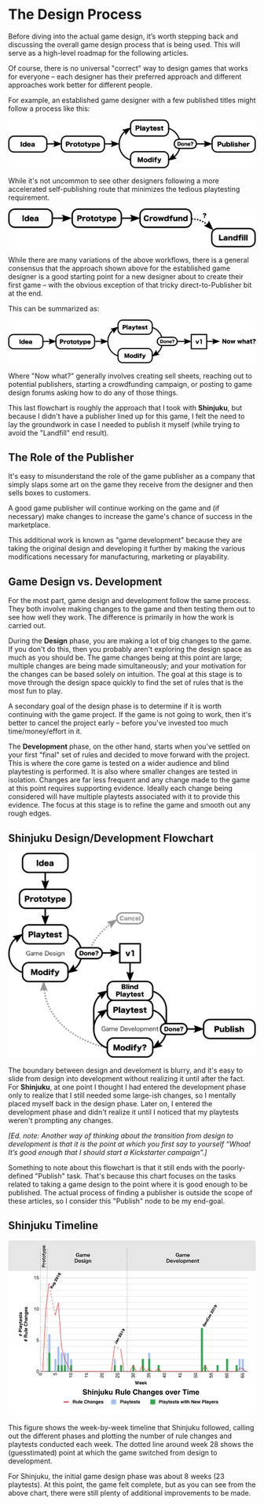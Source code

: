 # The Design Process

Before diving into the actual game design, it’s worth stepping back and discussing the overall game design process that is being used. This will serve as a high-level roadmap for the following articles.

Of course, there is no universal "correct" way to design games that works for everyone – each designer has their preferred approach and different approaches work better for different people.

For example, an established game designer with a few published titles might follow a process like this:

<img src="images/design-flow-pro.png" />

While it's not uncommon to see other designers following a more accelerated self-publishing route that minimizes the tedious playtesting requirement.

<img src="images/design-flow-quick.png" />

While there are many variations of the above workflows, there is a general consensus that the approach shown above for the established game designer is a good starting point for a new designer about to create their first game – with the obvious exception of that tricky direct-to-Publisher bit at the end.

This can be summarized as:

<img src="images/design-flow-common.png" />

Where "Now what?" generally involves creating sell sheets, reaching out to potential publishers, starting a crowdfunding campaign, or posting to game design forums asking how to do any of those things.

This last flowchart is roughly the approach that I took with **Shinjuku**, but because I didn't have a publisher lined up for this game, I felt the need to lay the groundwork in case I needed to publish it myself (while trying to avoid the "Landfill" end result).

## The Role of the Publisher

It's easy to misunderstand the role of the game publisher as a company that simply slaps some art on the game they receive from the designer and then sells boxes to customers.

A good game publisher will continue working on the game and (if necessary) make changes to increase the game's chance of success in the marketplace.

This additional work is known as "game development" because they are taking the original design and developing it further by making the various modifications necessary for manufacturing, marketing or playability.

## Game Design vs. Development

For the most part, game design and development follow the same process. They both involve making changes to the game and then testing them out to see how well they work. The difference is primarily in how the work is carried out.

During the **Design** phase, you are making a lot of big changes to the game. If you don't do this, then you probably aren't exploring the design space as much as you should be. The game changes being at this point are large; multiple changes are being made simultaneously; and your motivation for the changes can be based solely on intuition. The goal at this stage is to move through the design space quickly to find the set of rules that is the most fun to play.

A secondary goal of the design phase is to determine if it is worth continuing with the game project. If the game is not going to work, then it's better to cancel the project early – before you've invested too much time/money/effort in it.

The **Development** phase, on the other hand, starts when you've settled on your first "final" set of rules and decided to move forward with the project. This is where the core game is tested on a wider audience and blind playtesting is performed. It is also where smaller changes are tested in isolation. Changes are far less frequent and any change made to the game at this point requires supporting evidence. Ideally each change being considered will have multiple playtests associated with it to provide this evidence. The focus at this stage is to refine the game and smooth out any rough edges.

## Shinjuku Design/Development Flowchart

<img src="images/design-flow-shinjuku.png" />

The boundary between design and develoment is blurry, and it's easy to slide from design into development without realizing it until after the fact. For **Shinjuku**, at one point I thought I had entered the development phase only to realize that I still needed some large-ish changes, so I mentally placed myself back in the design phase. Later on, I entered the development phase and didn't realize it until I noticed that my playtests weren't prompting any changes.

_[Ed. note: Another way of thinking about the transition from design to development is that it is the point at which you first say to yourself “Whoa! It’s good enough that I should start a Kickstarter campaign”.]_

Something to note about this flowchart is that it still ends with the poorly-defined "Publish" task. That's because this chart focuses on the tasks related to taking a game design to the point where it is good enough to be published. The actual process of finding a publisher is outside the scope of these articles, so I consider this "Publish" node to be my end-goal.

## Shinjuku Timeline

<img src="images/changes-v-time.png" />

This figure shows the week-by-week timeline that Shinjuku followed, calling out the different phases and plotting the number of rule changes and playtests conducted each week. The dotted line around week 28 shows the (guesstimated) point at which the game switched from design to development.
 
For Shinjuku, the initial game design phase was about 8 weeks (23 playtests). At this point, the game felt complete, but as you can see from the above chart, there were still plenty of additional improvements to be made.
